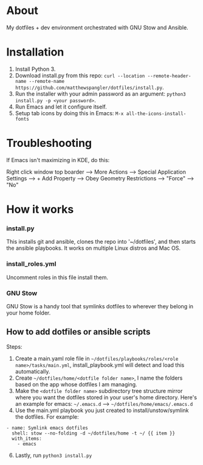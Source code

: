 # About

My dotfiles + dev environment orchestrated with GNU Stow and Ansible.

# Installation

1) Install Python 3.
2) Download install.py from this repo: ```curl --location --remote-header-name --remote-name https://github.com/matthewspangler/dotfiles/install.py```.
3) Run the installer with your admin password as an argument: ```python3 install.py -p <your password>```.
4) Run Emacs and let it configure itself.
5) Setup tab icons by doing this in Emacs: ```M-x all-the-icons-install-fonts```

# Troubleshooting

If Emacs isn't maximizing in KDE, do this:

Right click window top boarder --> More Actions --> Special Application Settings --> + Add Property --> Obey Geometry Restrictions --> "Force" --> "No"

# How it works

### install.py
This installs git and ansible, clones the repo into '~/dotfiles', and then starts the ansible playbooks. It works on multiple Linux distros and Mac OS.

### install_roles.yml
Uncomment roles in this file install them.

### GNU Stow
GNU Stow is a handy tool that symlinks dotfiles to wherever they belong in your home folder.

## How to add dotfiles or ansible scripts

Steps:
1) Create a main.yaml role file in ```~/dotfiles/playbooks/roles/<role name>/tasks/main.yml```, install_playbook.yml will detect and load this automatically.
2) Create ```~/dotfiles/home/<dotfile folder name>```, I name the folders based on the app whose dotfiles I am managing.
3) Make the ```<dotfile folder name>``` subdirectory tree structure mirror where you want the dotfiles stored in your user's home directory. Here's an example for emacs: ```~/.emacs.d``` --> ```~/dotfiles/home/emacs/.emacs.d```
4) Use the main.yml playbook you just created to install/unstow/symlink the dotfiles. For example:
```
- name: Symlink emacs dotfiles
  shell: stow --no-folding -d ~/dotfiles/home -t ~/ {{ item }}
  with_items:
    - emacs
```
6) Lastly, run ```python3 install.py```